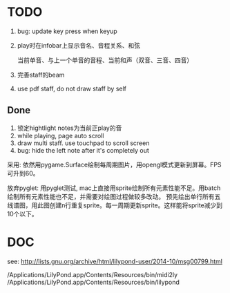 # TODO

1. bug: update key press when keyup
1. play时在infobar上显示音名、音程关系、和弦

    当前单音、与上一个单音的音程、当前和声（双音、三音、四音）

3. 完善staff的beam
3. use pdf staff, do not draw staff by self


## Done

1. 锁定hightlight notes为当前正play的音
2. while playing, page auto scroll
4. draw multi staff. use touchpad to scroll screen
5. bug: hide the left note after it's completely out


采用:
依然用pygame.Surface绘制每周期图片，用opengl模式更新到屏幕。FPS可升到60。

放弃pyglet:
用pyglet测试, mac上直接用sprite绘制所有元素性能不足。用batch绘制所有元素性能也不足，并需要对绘图过程做较多改动。
预先绘出单行所有五线谱图，用此图创建n行重复sprite。每一周期更新sprite。这样能将sprite减少到10个以下。


# DOC

see:
http://lists.gnu.org/archive/html/lilypond-user/2014-10/msg00799.html

/Applications/LilyPond.app/Contents/Resources/bin/midi2ly
/Applications/LilyPond.app/Contents/Resources/bin/lilypond
